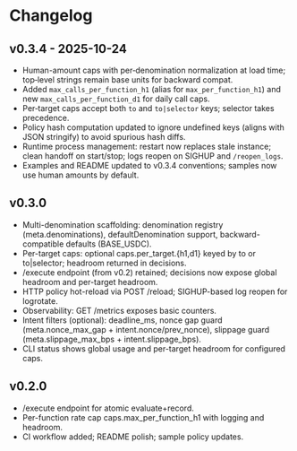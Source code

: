 # Changelog

## v0.3.4 - 2025-10-24
- Human-amount caps with per‑denomination normalization at load time; top‑level strings remain base units for backward compat.
- Added `max_calls_per_function_h1` (alias for `max_per_function_h1`) and new `max_calls_per_function_d1` for daily call caps.
- Per‑target caps accept both `to` and `to|selector` keys; selector takes precedence.
- Policy hash computation updated to ignore undefined keys (aligns with JSON stringify) to avoid spurious hash diffs.
- Runtime process management: restart now replaces stale instance; clean handoff on start/stop; logs reopen on SIGHUP and `/reopen_logs`.
- Examples and README updated to v0.3.4 conventions; samples now use human amounts by default.

## v0.3.0
- Multi-denomination scaffolding: denomination registry (meta.denominations), defaultDenomination support, backward-compatible defaults (BASE_USDC).
- Per-target caps: optional caps.per_target.{h1,d1} keyed by to or to|selector; headroom returned in decisions.
- /execute endpoint (from v0.2) retained; decisions now expose global headroom and per-target headroom.
- HTTP policy hot-reload via POST /reload; SIGHUP-based log reopen for logrotate.
- Observability: GET /metrics exposes basic counters.
- Intent filters (optional): deadline_ms, nonce gap guard (meta.nonce_max_gap + intent.nonce/prev_nonce), slippage guard (meta.slippage_max_bps + intent.slippage_bps).
- CLI status shows global usage and per-target headroom for configured caps.

## v0.2.0
- /execute endpoint for atomic evaluate+record.
- Per-function rate cap caps.max_per_function_h1 with logging and headroom.
- CI workflow added; README polish; sample policy updates.
